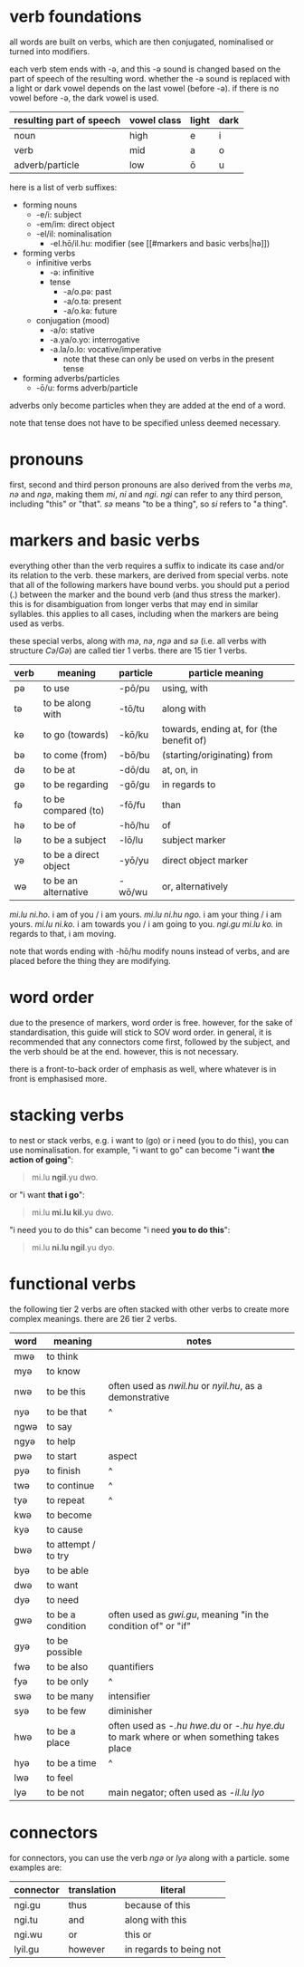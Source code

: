 # verb foundations
all words are built on verbs, which are then conjugated, nominalised or turned into modifiers.

each verb stem ends with -ə, and this -ə sound is changed based on the part of speech of the resulting word.
whether the -ə sound is replaced with a light or dark vowel depends on the last vowel (before -ə). if there is no vowel before -ə, the dark vowel is used.

| resulting part of speech | vowel class | light | dark |
| ------------------------ | ----------- | ----- | ---- |
| noun                     | high        | e     | i    |
| verb                     | mid         | a     | o    |
| adverb/particle          | low         | ō     | u    |

here is a list of verb suffixes:
- forming nouns
	- -e/i: subject
	- -em/im: direct object
	- -el/il: nominalisation
		- -el.hō/il.hu: modifier (see [[#markers and basic verbs|hə]])
- forming verbs
	- infinitive verbs
		- -ə: infinitive
		- tense
			- -a/o.pə: past
			- -a/o.tə: present
			- -a/o.kə: future
	- conjugation (mood)
		- -a/o: stative
		- -a.ya/o.yo: interrogative
		- -a.la/o.lo: vocative/imperative
			- note that these can only be used on verbs in the present tense
- forming adverbs/particles
	- -ō/u: forms adverb/particle

adverbs only become particles when they are added at the end of a word.

note that tense does not have to be specified unless deemed necessary.
# pronouns
first, second and third person pronouns are also derived from the verbs *mə*, *nə* and *ngə*, making them *mi*, *ni* and *ngi*. *ngi* can refer to any third person, including "this" or "that". *sə* means "to be a thing", so *si* refers to "a thing".

# markers and basic verbs
everything other than the verb requires a suffix to indicate its case and/or its relation to the verb. these markers, are derived from special verbs. note that all of the following markers have bound verbs. you should put a period (.) between the marker and the bound verb (and thus stress the marker). this is for disambiguation from longer verbs that may end in similar syllables. this applies to all cases, including when the markers are being used as verbs.

these special verbs, along with *mə*, *nə*, *ngə* and *sə* (i.e. all verbs with structure *Cə*/*Gə*) are called tier 1 verbs. there are 15 tier 1 verbs.

| verb | meaning               | particle | particle meaning                         |
| ---- | --------------------- | -------- | ---------------------------------------- |
| pə   | to use                | -pō/pu   | using, with                              |
| tə   | to be along with      | -tō/tu   | along with                               |
| kə   | to go (towards)       | -kō/ku   | towards, ending at, for (the benefit of) |
| bə   | to come (from)        | -bō/bu   | (starting/originating) from              |
| də   | to be at              | -dō/du   | at, on, in                               |
| gə   | to be regarding       | -gō/gu   | in regards to                            |
| fə   | to be compared (to)   | -fō/fu   | than                                     |
| hə   | to be of              | -hō/hu   | of                                       |
| lə   | to be a subject       | -lō/lu   | subject marker                           |
| yə   | to be a direct object | -yō/yu   | direct object marker                     |
| wə   | to be an alternative  | -wō/wu   | or, alternatively                        |

*mi.lu ni.ho.* i am of you / i am yours.
*mi.lu ni.hu ngo.* i am your thing / i am yours.
*mi.lu ni.ko.* i am towards you / i am going to you.
*ngi.gu mi.lu ko.* in regards to that, i am moving.

note that words ending with -hō/hu modify nouns instead of verbs, and are placed before the thing they are modifying.

# word order
due to the presence of markers, word order is free. however, for the sake of standardisation, this guide will stick to SOV word order. in general, it is recommended that any connectors come first, followed by the subject, and the verb should be at the end. however, this is not necessary.

there is a front-to-back order of emphasis as well, where whatever is in front is emphasised more.

# stacking verbs
to nest or stack verbs, e.g. i want to (go) or i need (you to do this), you can use nominalisation.
for example, "i want to go" can become "i want **the action of going**":
> mi.lu **ngil**.yu dwo. 

or "i want **that i go**":
> mi.lu **mi.lu kil**.yu dwo.

"i need you to do this" can become "i need **you to do this**":
> mi.lu **ni.lu ngil**.yu dyo.
# functional verbs
the following tier 2 verbs are often stacked with other verbs to create more complex meanings. there are 26 tier 2 verbs.

| word | meaning             | notes                                                                                    |
| ---- | ------------------- | ---------------------------------------------------------------------------------------- |
| mwə  | to think            |                                                                                          |
| myə  | to know             |                                                                                          |
| nwə  | to be this          | often used as *nwil.hu* or *nyil.hu*, as a demonstrative                                 |
| nyə  | to be that          | ^                                                                                        |
| ngwə | to say              |                                                                                          |
| ngyə | to help             |                                                                                          |
| pwə  | to start            | aspect                                                                                   |
| pyə  | to finish           | ^                                                                                        |
| twə  | to continue         | ^                                                                                        |
| tyə  | to repeat           | ^                                                                                        |
| kwə  | to become           |                                                                                          |
| kyə  | to cause            |                                                                                          |
| bwə  | to attempt / to try |                                                                                          |
| byə  | to be able          |                                                                                          |
| dwə  | to want             |                                                                                          |
| dyə  | to need             |                                                                                          |
| gwə  | to be a condition   | often used as *gwi.gu*, meaning "in the condition of" or "if"                            |
| gyə  | to be possible      |                                                                                          |
| fwə  | to be also          | quantifiers                                                                              |
| fyə  | to be only          | ^                                                                                        |
| swə  | to be many          | intensifier                                                                              |
| syə  | to be few           | diminisher                                                                               |
| hwə  | to be a place       | often used as *-.hu hwe.du* or *-.hu hye.du* to mark where or when something takes place |
| hyə  | to be a time        | ^                                                                                        |
| lwə  | to feel             |                                                                                          |
| lyə  | to be not           | main negator; often used as *-il.lu lyo*                                                 |

# connectors
for connectors, you can use the verb *ngə* or *lyə* along with a particle. some examples are:

| connector | translation | literal                 |
| --------- | ----------- | ----------------------- |
| ngi.gu    | thus        | because of this         |
| ngi.tu    | and         | along with this         |
| ngi.wu    | or          | this or                 |
| lyil.gu   | however     | in regards to being not |
